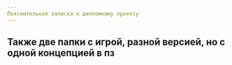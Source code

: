 ```yaml
---
Пояснительная записка к дипломному проекту
---
```

Также две папки с игрой, разной версией, но с одной концепцией в пз
---

